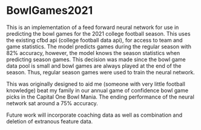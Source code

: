 # BowlGames2021
This is an implementation of a feed forward neural network for use in predicting the bowl games for the 2021 college football season.
This uses the existing cfbd api (college football data api), for access to team and game statistics. 
The model predicts games during the regular season with 82% accuracy, however, the model knows the season statistics when predicting season games. 
This decision was made since the bowl game data pool is small and bowl games are always played at the end of the season. Thus, regular season games were used to train the neural network. 

This was originally designed to aid me (someone with very little football knowledge) beat my family in our annual game of confidence bowl game picks in the Capital One Bowl Mania. 
The ending performance of the neural network sat around a 75% accuracy. 

Future work will incorporate coaching data as well as combination and deletion of extranous feature data. 
